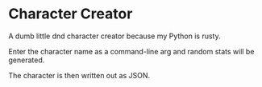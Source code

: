 # Character Creator

A dumb little dnd character creator because my Python is rusty.

Enter the character name as a command-line arg and random stats will be generated.

The character is then written out as JSON.
